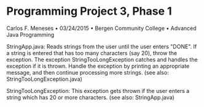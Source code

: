 # Programming Project 3, Phase 1
Carlos F. Meneses • 03/24/2015 • Bergen Community College • Advanced Java Programming

StringApp.java: Reads strings from the user until the user enters "DONE". If a string is entered that has too many characters (say 20), throw the exception. The exception StringTooLongException catches and handles the exception if it is thrown. Handle the exception by printing an appropriate message, and then continue processing more strings. (see also: StringTooLongException.java)

StringTooLongException: This exception gets thrown if the user enters a string which has 20 or more characters. (see also: StringApp.java)